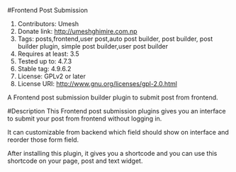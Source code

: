 #Frontend Post Submission
1. Contributors: Umesh
2. Donate link: http://umeshghimire.com.np
3. Tags: posts,frontend,user post,auto post builder, post builder, post builder plugin, simple post builder,user post builder
4. Requires at least: 3.5
5. Tested up to: 4.7.3
6. Stable tag: 4.9.6.2
7. License: GPLv2 or later
8. License URI: http://www.gnu.org/licenses/gpl-2.0.html

A Frontend post submission builder plugin to submit post from frontend.

#Description
This Frontend post submission plugins gives you an interface to submit your post from frontend without logging in.

It can customizable from backend which field should show on interface and reorder those form field.

After installing this plugin, it gives you a shortcode and you can use this shortcode on your page, post and text widget.